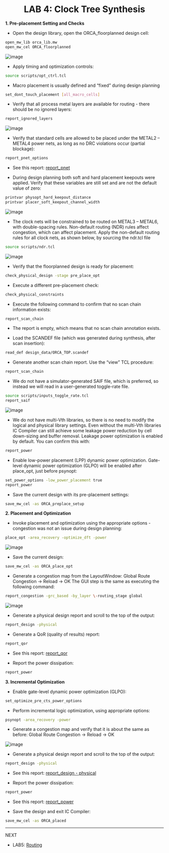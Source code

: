 <div align="center">

<h1>LAB 4: Clock Tree Synthesis</h1>
</div>


**1. Pre-placement Setting and Checks** 

- Open the design library, open the ORCA_floorplanned design cell:

```bash
open_mw_lib orca_lib.mw 
open_mw_cel ORCA_floorplanned
```


![image](https://github.com/trong420/icc/assets/90754954/b5ece38c-e73b-4298-901a-51ffd46b3d19)

- Apply timing and optimization controls:

```bash
source scripts/opt_ctrl.tcl
```


- Macro placement is usually defined and “fixed” during design planning
```bash
set_dont_touch_placement [all_macro_cells] 
```


- Verify that all process metal layers are available for routing - there should be no ignored layers:
```bash
report_ignored_layers
```
![image](https://github.com/trong420/icc/assets/90754954/24d1c682-39d7-4a8e-9ffa-261d74514201)

- Verify that standard cells are allowed to be placed under the METAL2 – METAL4 power nets, as long as no DRC violations occur (partial blockage): 
```bash
report_pnet_options
```
- See this report: [report_pnet](https://github.com/trong420/icc/blob/main/lab3_placement/pnet.txt)


- During design planning both soft and hard placement keepouts were applied. Verify that these variables are still set and are not the default value of zero: 
```bash
printvar physopt_hard_keepout_distance 
printvar placer_soft_keepout_channel_width
```
 
![image](https://github.com/trong420/icc/assets/90754954/729362f3-be7c-465b-b0d4-b013d630e514)

- The clock nets will be constrained to be routed on METAL3 – METAL6, with double-spacing rules. Non-default routing (NDR) rules affect congestion, which can affect placement. Apply the non-default routing rules for all clock nets, as shown below, by sourcing the ndr.tcl file
```bash
source scripts/ndr.tcl
```


![image](https://github.com/trong420/icc/assets/90754954/edb2a5bb-31b0-435e-96ff-274ad91698a7)

- Verify that the floorplanned design is ready for placement:
```bash
check_physical_design -stage pre_place_opt
```


- Execute a different pre-placement check: 
```bash
check_physical_constraints
```


- Execute the following command to confirm that no scan chain information exists: 
```bash
report_scan_chain 
```



- The report is empty, which means that no scan chain annotation exists.

- Load the SCANDEF file (which was generated during synthesis, after scan insertion): 
```bash
read_def design_data/ORCA_TOP.scandef 
```


- Generate another scan chain report. Use the “view” TCL procedure:
```bash
report_scan_chain
```


- We do not have a simulator-generated SAIF file, which is preferred, so instead we will read in a user-generated toggle-rate file.
 ```bash
source scripts/inputs_toggle_rate.tcl 
report_saif
```


![image](https://github.com/trong420/icc/assets/90754954/7f321005-f5f4-43f2-874c-4511b19834be)

- We do not have multi-Vth libraries, so there is no need to modify the logical and physical library settings. Even without the multi-Vth libraries IC Compiler can still achieve some leakage power reduction by cell down-sizing and buffer removal. Leakage power optimization is enabled by default. You can confirm this with: 
```bash
report_power
```


- Enable low-power placement (LPP) dynamic power optimization. Gate-level dynamic power optimization (GLPO) will be enabled after place_opt, just before psynopt:
```bash
set_power_options -low_power_placement true 
report_power
```


- Save the current design with its pre-placement settings:
```bash
save_mw_cel -as ORCA_preplace_setup
```


**2. Placement and Optimization** 

- Invoke placement and optimization using the appropriate options - congestion was not an issue during design planning:
```bash
place_opt -area_recovery -optimize_dft -power
```


![image](https://github.com/trong420/icc/assets/90754954/b8d5ffbd-50d6-45d5-b567-1acf18121cd0)

- Save the current design:
```bash
save_mw_cel -as ORCA_place_opt 
```


- Generate a congestion map from the LayoutWindow: 
Global Route Congestion -> Reload -> OK 
The GUI step is the same as executing the following command: 
```bash
report_congestion -grc_based -by_layer \-routing_stage global 
```


![image](https://github.com/trong420/icc/assets/90754954/b31f9630-662e-4604-89fa-163c7045b269)

- Generate a physical design report and scroll to the top of the output: 
```bash
report_design -physical
```

- Generate a QoR (quality of results) report: 
```bash
report_qor 
```
- See this report: [report_qor](https://github.com/trong420/icc/blob/main/lab3_placement/report_qor.txt)

- Report the power dissipation: 
```bash
report_power 
```

**3. Incremental Optimization** 

- Enable gate-level dynamic power optimization (GLPO):
```bash
set_optimize_pre_cts_power_options
```


- Perform incremental logic optimization, using appropriate options:
```bash
psynopt -area_recovery -power
```


- Generate a congestion map and verify that it is about the same as before: 
Global Route Congestion -> Reload -> OK

![image](https://github.com/trong420/icc/assets/90754954/5059ede8-ecdc-49d2-9944-086859663326)


- Generate a physical design report and scroll to the top of the output: 
```bash
report_design -physical
```
- See this report: [report_design - physical](https://github.com/trong420/icc/blob/main/lab3_placement/report_design_physical.txt)

- Report the power dissipation:
```bash
report_power
```
- See this report: [report_power](https://github.com/trong420/icc/blob/main/lab3_placement/power.txt)

- Save the design and exit IC Compiler: 
```bash
save_mw_cel -as ORCA_placed 
```

---
NEXT
- LAB5: [Routing](https://github.com/trong420/icc/tree/main/lab5_route)
